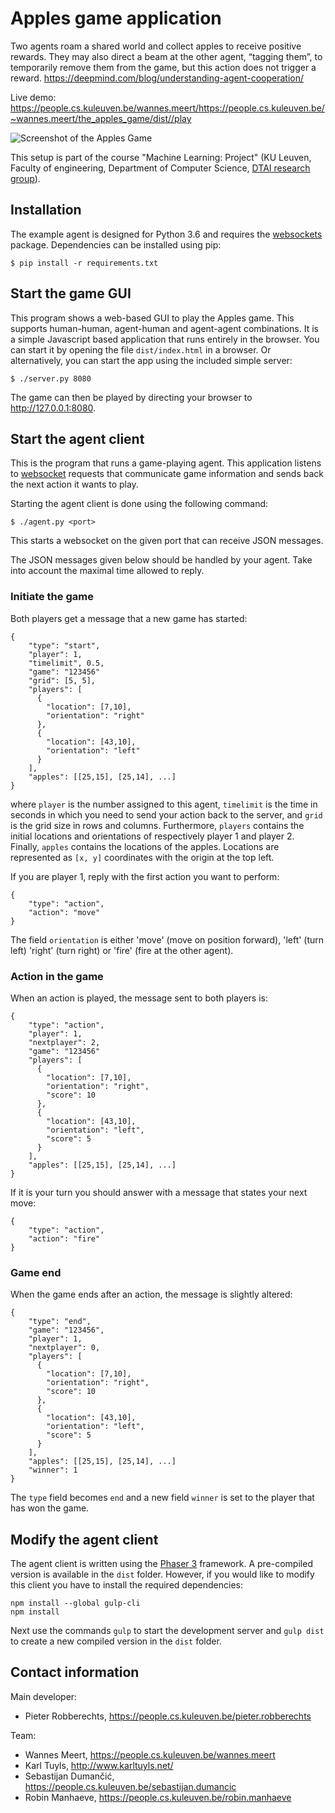 Apples game application
==========================
Two agents roam a shared world and collect apples to receive positive rewards. They may also direct a beam at the other agent, “tagging them”, to temporarily remove them from the game, but this action does not trigger a reward.
<https://deepmind.com/blog/understanding-agent-cooperation/>

Live demo: https://people.cs.kuleuven.be/wannes.meert/https://people.cs.kuleuven.be/~wannes.meert/the_apples_game/dist//play

![Screenshot of the Apples Game](https://people.cs.kuleuven.be/wannes.meert/https://people.cs.kuleuven.be/~wannes.meert/the_apples_game/dist//screenshot.png?v=1)

This setup is part of the course "Machine Learning: Project" (KU Leuven,
Faculty of engineering, Department of Computer Science,
[DTAI research group](https://dtai.cs.kuleuven.be)).


Installation
------------

The example agent is designed for Python 3.6 and requires the
[websockets](https://websockets.readthedocs.io) package. Dependencies can be
installed using pip:

    $ pip install -r requirements.txt


Start the game GUI
------------------

This program shows a web-based GUI to play the Apples
game. This supports human-human, agent-human and agent-agent combinations.
It is a simple Javascript based application that runs entirely in the browser.
You can start it by opening the file `dist/index.html` in a browser.
Or alternatively, you can start the app using the included simple server:

    $ ./server.py 8080

The game can then be played by directing your browser to http://127.0.0.1:8080.


Start the agent client
----------------------

This is the program that runs a game-playing agent. This application listens
to [websocket](https://developer.mozilla.org/en-US/docs/Web/API/WebSockets_API)
requests that communicate game information and sends back the next action it
wants to play.

Starting the agent client is done using the following command:

    $ ./agent.py <port>

This starts a websocket on the given port that can receive JSON messages.

The JSON messages given below should be handled by your agent.
Take into account the maximal time allowed to reply.

### Initiate the game

Both players get a message that a new game has started:

    {
        "type": "start",
        "player": 1,
        "timelimit", 0.5,
        "game": "123456"
        "grid": [5, 5],
        "players": [
          {
            "location": [7,10],
            "orientation": "right"
          },
          {
            "location": [43,10],
            "orientation": "left"
          }
        ],
        "apples": [[25,15], [25,14], ...]
    }

where `player` is the number assigned to this agent, `timelimit` is the
time in seconds in which you need to send your action back to the server,
and `grid` is the grid size in rows and columns. Furthermore, `players`
contains the initial locations and orientations of respectively player 1
and player 2. Finally, `apples` contains the locations of the apples. Locations
are represented as `[x, y]` coordinates with the origin at the top left.

If you are player 1, reply with the first action you want to perform:

    {
        "type": "action",
        "action": "move"
    }

The field `orientation` is either 'move' (move on position forward), 'left' (turn left)
'right' (turn right) or 'fire' (fire at the other agent).


### Action in the game

When an action is played, the message sent to both players is:

    {
        "type": "action",
        "player": 1,
        "nextplayer": 2,
        "game": "123456"
        "players": [
          {
            "location": [7,10],
            "orientation": "right",
            "score": 10
          },
          {
            "location": [43,10],
            "orientation": "left",
            "score": 5
          }
        ],
        "apples": [[25,15], [25,14], ...]
    }


If it is your turn you should answer with a message that states your next
move:

    {
        "type": "action",
        "action": "fire"
    }


### Game end

When the game ends after an action, the message is slightly altered:

    {
        "type": "end",
        "game": "123456",
        "player": 1,
        "nextplayer": 0,
        "players": [
          {
            "location": [7,10],
            "orientation": "right",
            "score": 10
          },
          {
            "location": [43,10],
            "orientation": "left",
            "score": 5
          }
        ],
        "apples": [[25,15], [25,14], ...]
        "winner": 1
    }

The `type` field becomes `end` and a new field `winner` is set to the player
that has won the game.

Modify the agent client
-----------------------

The agent client is written using the [Phaser 3](https://phaser.io/phaser3) framework. A pre-compiled version is available in the `dist` folder. However, if you would like to modify this client you have to install the required dependencies:

```
npm install --global gulp-cli
npm install
```

Next use the commands `gulp` to start the development server and `gulp dist` to create a new compiled version in the `dist` folder. 


Contact information
-------------------

Main developer:

- Pieter Robberechts,  https://people.cs.kuleuven.be/pieter.robberechts

Team:

- Wannes Meert, https://people.cs.kuleuven.be/wannes.meert
- Karl Tuyls, http://www.karltuyls.net/
- Sebastijan Dumančić, https://people.cs.kuleuven.be/sebastijan.dumancic
- Robin Manhaeve,  https://people.cs.kuleuven.be/robin.manhaeve

